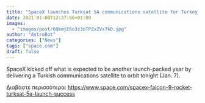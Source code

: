 ```yaml
---
title: "SpaceX launches Turksat 5A communications satellite for Turkey, lands rocket"
date: 2021-01-08T12:37:56+01:00
images:
  - "images/post/6QkmjE6o3z3oTPZxZVx7kD.jpg"
author: "AstroBot"
categories: ["News"]
tags: ["space.com"]
draft: false
---
```


SpaceX kicked off what is expected to be another launch-packed year by delivering a Turkish communications satellite to orbit tonight (Jan. 7). 

Διαβάστε περισσότερα: https://www.space.com/spacex-falcon-9-rocket-turksat-5a-launch-success
